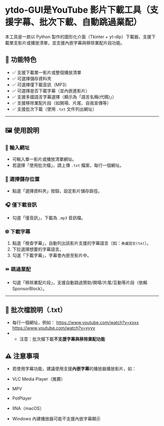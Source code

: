 # ytdo-GUI是YouTube 影片下載工具（支援字幕、批次下載、自動跳過業配）

本工具是一款以 Python 製作的圖形化介面（Tkinter + yt-dlp）下載器，支援下載單支影片或播放清單，並支援內嵌字幕與移除業配片段功能。

## 📌 功能特色

- ✅ 支援下載單一影片或整個播放清單
- ✅ 可選擇儲存資料夾
- ✅ 可選擇僅下載音訊（MP3）
- ✅ 可選擇是否下載字幕（並內嵌進影片）
- ✅ 支援多國語言字幕選擇（顯示為「語言名稱(代碼)」）
- ✅ 支援移除業配片段（如開場、片尾、自我宣傳等）
- ✅ 支援批次下載（使用 `.txt` 文件列出網址）

---

## 🖼️ 使用說明

### 🔗 輸入網址
- 可輸入單一影片或播放清單網址。
- 若選擇「使用批次檔」，請上傳 `.txt` 檔案，每行一個網址。

### 📁 選擇儲存位置
- 點選「選擇資料夾」按鈕，設定影片儲存路徑。

### 🎧 僅下載音訊
- 勾選「僅音訊」，下載為 `.mp3` 音訊檔。

### 🌐 下載字幕
1. 點選「檢查字幕」，自動列出該影片支援的字幕語言（如：`泰盧固文(te)`）。
2. 下拉選擇想要的字幕語言。
3. 勾選「下載字幕」，字幕會內嵌至影片中。

### ⏩ 跳過業配
- 勾選「移除業配片段」，支援自動跳過贊助/開場/片尾/互動等片段（依賴 SponsorBlock）。

---

## 📁 批次檔說明（.txt）

- 每行一個網址，例如：
https://www.youtube.com/watch?v=xxxx
https://www.youtube.com/watch?v=yyyy
- - 注意：批次檔下載**不支援字幕與移除業配功能**

## ⚠️ 注意事項

- 若使用字幕功能，建議使用支援**內嵌字幕**的播放器播放影片，如：
- VLC Media Player（推薦）
- MPV
- PotPlayer
- IINA（macOS）

- Windows 內建播放器可能不支援內嵌字幕顯示
